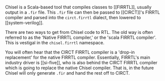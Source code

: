 Chisel is a Scala-based tool that compiles classes to [[FIRRTL]], usually output in a `.fir` file. This `.fir` file can then be passed to [[CIRCT]]'s FIRRTL compiler and parsed into the `circt.firrtl` dialect, then lowered to [[system-verilog]].

There are two ways to get from Chisel code to RTL. The old way is often referred to as the 'Native FIRRTL compiler,' or the 'scala FIRRTL compiler'. This is vestigal in the `chisel.firrtl` namespace.

You will often hear that the CIRCT FIRRTL compiler is a 'drop-in replacement' for the native FIRRTL compiler. Essentially, FIRRTL's main industry driver is [[si-five]], who is also behind the CIRCT FIRRTL compiler which is going to replace the native Chisel compiler. That is, in the future Chisel will only generate `.fir` and hand the rest off to CIRCT.